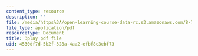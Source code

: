 ```yaml
---
content_type: resource
description: ''
file: /media/https%3A/open-learning-course-data-rc.s3.amazonaws.com/8-701-introduction-to-nuclear-and-particle-physics-fall-2020/4530df7d5b2f328a4aa2efbf8c3ebf73_FEK07tdpX3I.pdf
file_type: application/pdf
resourcetype: Document
title: 3play pdf file
uid: 4530df7d-5b2f-328a-4aa2-efbf8c3ebf73
---
```

